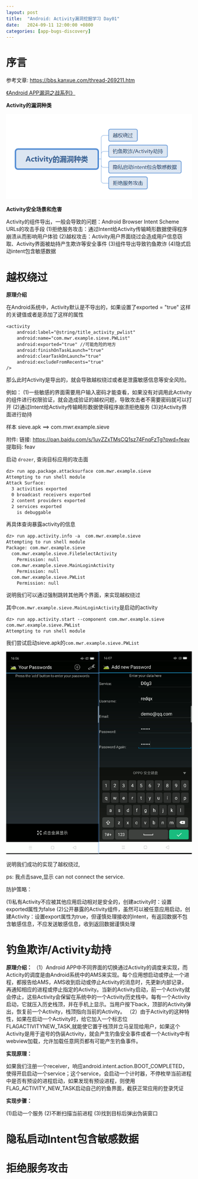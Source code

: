 ```yaml
---
layout: post
title:  "Android: Activity漏洞挖掘学习 Day01"
date:   2024-09-11 12:00:00 +0800
categories: [app-bugs-discovery] 
---
```




# 序言

参考文章: https://bbs.kanxue.com/thread-269211.htm

[《Android APP漏洞之战系列》](https://github.com/WindXaa/Android-Vulnerability-Mining)

**Activity的漏洞种类**

![image-20210905185725812](./img/905443_SEK8YFRNTN3AYFB.png)

**Activity安全场景和危害**

Activity的组件导出，一般会导致的问题：Android Browser Intent Scheme URLs的攻击手段
(1)拒绝服务攻击：通过Intent给Activity传输畸形数据使得程序崩溃从而影响用户体验
(2)越权攻击：Activity用户界面绕过会造成用户信息窃取、Activity界面被劫持产生欺诈等安全事件
(3)组件导出导致钓鱼欺诈
(4)隐式启动intent包含敏感数据



# 越权绕过

**原理介绍**

在Android系统中，Activity默认是不导出的，如果设置了exported = "true" 这样的关键值或者是添加了<intent-filter>这样的属性



```
<activity 
    android:label="@string/title_activity_pwlist" 
    android:name="com.mwr.example.sieve.PWList" 
    android:exported="true" //可能危险的地方
    android:finishOnTaskLaunch="true" 
    android:clearTaskOnLaunch="true" 
    android:excludeFromRecents="true"
/>
```



那么此时Activity是导出的，就会导致越权绕过或者是泄露敏感信息等安全风险。

例如：
(1)一些敏感的界面需要用户输入密码才能查看，如果没有对调用此Activity的组件进行权限验证，就会造成验证的越权问题，导致攻击者不需要密码就可以打开
(2)通过Intent给Activity传输畸形数据使得程序崩溃拒绝服务
(3)对Activity界面进行劫持



样本 sieve.apk ==> com.mwr.example.sieve

附件: 链接: https://pan.baidu.com/s/1uvZZxTMsCQ1sz74FnqFzTg?pwd=feav 提取码: feav

启动 `drozer`, 查询目标应用的攻击面

```
dz> run app.package.attacksurface com.mwr.example.sieve
Attempting to run shell module
Attack Surface:
  3 activities exported
  0 broadcast receivers exported
  2 content providers exported
  2 services exported
    is debuggable
```

再具体查询暴露activity的信息

```
dz> run app.activity.info -a  com.mwr.example.sieve
Attempting to run shell module
Package: com.mwr.example.sieve
  com.mwr.example.sieve.FileSelectActivity
    Permission: null
  com.mwr.example.sieve.MainLoginActivity
    Permission: null
  com.mwr.example.sieve.PWList
    Permission: null
```

说明我们可以通过强制跳转其他两个界面，来实现越权绕过

其中`com.mwr.example.sieve.MainLoginActivity`是启动的activity

```
dz> run app.activity.start --component com.mwr.example.sieve com.mwr.example.sieve.PWList
Attempting to run shell module
```

我们尝试启动sieve.apk的`com.mwr.example.sieve.PWList`

![image-20240912160744454](./img/image-20240912160744454.png)



说明我们成功的实现了越权绕过,

ps: 我点击save,显示 can not connect the service.



防护策略：

(1)私有Activity不应被其他应用启动相对是安全的，创建activity时：设置exported属性为false
(2)公开暴露的Activity组件，虽然可以被任意应用启动，创建Activity：设置export属性为true，但谨慎处理接收的Intent，有返回数据不包含敏感信息，不应发送敏感信息，收到返回数据谨慎处理

# 钓鱼欺诈/Activity劫持

**原理介绍：**
（1）Android APP中不同界面的切换通过Activity的调度来实现，而Acticity的调度是由Android系统中的AMS来实现。每个应用想启动或停止一个进程，都报告给AMS，AMS收到启动或停止Activity的消息时，先更新内部记录，再通知相应的进程或停止指定的Activity。当新的Activity启动，前一个Activity就会停止，这些Activity会保留在系统中的一个Activity历史栈中。每有一个Activity启动，它就压入历史栈顶，并在手机上显示。当用户按下back，顶部的Activity弹出，恢复前一个Activity，栈顶指向当前的Activity。
（2）由于Activity的这种特性，如果在启动一个Activity时，给它加入一个标志位FLAGACTIVITYNEW_TASK,就能使它置于栈顶并立马呈现给用户，如果这个Activity是用于盗号的伪装Activity，就会产生钓鱼安全事件或者一个Activity中有webview加载，允许加载任意网页都有可能产生钓鱼事件。



**实现原理：**

如果我们注册一个receiver，响应android.intent.action.BOOT_COMPLETED，使得开启启动一个service；这个service，会启动一个计时器，不停枚举当前进程中是否有预设的进程启动，如果发现有预设进程，则使用FLAG_ACTIVITY_NEW_TASK启动自己的钓鱼界面，截获正常应用的登录凭证



**实现步骤：**

(1)启动一个服务
(2)不断扫描当前进程
(3)找到目标后弹出伪装窗口

# 隐私启动Intent包含敏感数据

# 拒绝服务攻击